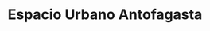 ---
title: "Espacio Urbano Antofagasta"
url: /antofagasta/espacio-urbano-antofagasta/
shop: Einkaufszentrum
---